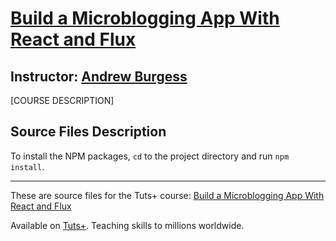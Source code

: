 # [Build a Microblogging App With React and Flux][published url]
## Instructor: [Andrew Burgess][instructor url]


[COURSE DESCRIPTION]

## Source Files Description


To install the NPM packages, `cd` to the project directory and run `npm install`.


------

These are source files for the Tuts+ course: [Build a Microblogging App With React and Flux][published url]

Available on [Tuts+](https://tutsplus.com). Teaching skills to millions worldwide.

[published url]: https://code.tutsplus.com/courses/build-a-microblogging-app-with-react-and-flux
[instructor url]: https://tutsplus.com/authors/andrew-burgess
